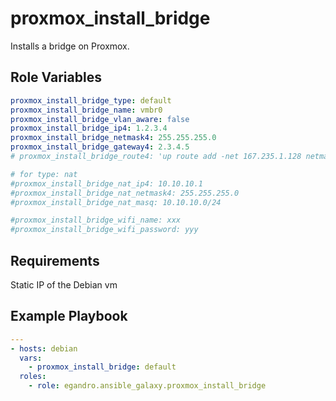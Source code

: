 # proxmox_install_bridge

Installs a bridge on Proxmox.

## Role Variables

```yml
proxmox_install_bridge_type: default
proxmox_install_bridge_name: vmbr0
proxmox_install_bridge_vlan_aware: false
proxmox_install_bridge_ip4: 1.2.3.4
proxmox_install_bridge_netmask4: 255.255.255.0
proxmox_install_bridge_gateway4: 2.3.4.5
# proxmox_install_bridge_route4: 'up route add -net 167.235.1.128 netmask 255.255.255.192 gw 167.235.1.129 dev' '{{ ansible_default_ipv4.interface }} will be added'

# for type: nat
#proxmox_install_bridge_nat_ip4: 10.10.10.1
#proxmox_install_bridge_nat_netmask4: 255.255.255.0
#proxmox_install_bridge_nat_masq: 10.10.10.0/24

#proxmox_install_bridge_wifi_name: xxx
#proxmox_install_bridge_wifi_password: yyy
```

## Requirements

Static IP of the Debian vm

## Example Playbook

```yml
---
- hosts: debian
  vars:
    - proxmox_install_bridge: default
  roles:
    - role: egandro.ansible_galaxy.proxmox_install_bridge
```
